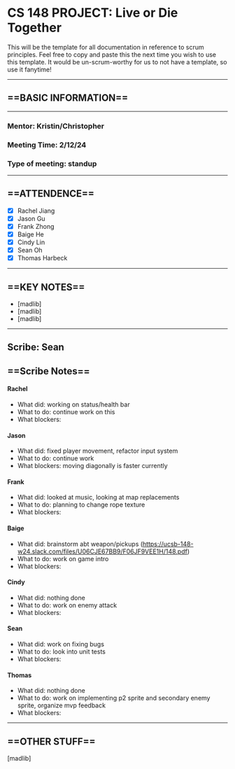 # CS 148 PROJECT: Live or Die Together

This will be the template for all documentation in reference to scrum principles. Feel free to copy and paste this the next time you wish to use this template. It would be un-scrum-worthy for us to not have a template, so use it fanytime!

_____________________________________________________________________________
## ==BASIC INFORMATION==
_____________________________________________________________________________
### Mentor: Kristin/Christopher
### Meeting Time: 2/12/24
### Type of meeting: standup
_____________________________________________________________________________
## ==ATTENDENCE==
- [x] Rachel Jiang
- [x] Jason Gu
- [x] Frank Zhong
- [x] Baige He
- [x] Cindy Lin
- [x] Sean Oh
- [x] Thomas Harbeck
_____________________________________________________________________________

## ==KEY NOTES==
- [madlib]
- [madlib]
- [madlib]
_____________________________________________________________________________

## Scribe: Sean

## ==Scribe Notes==

#### Rachel
- What did: working on status/health bar
- What to do: continue work on this
- What blockers:

#### Jason
- What did: fixed player movement, refactor input system
- What to do: continue work
- What blockers: moving diagonally is faster currently

#### Frank
- What did: looked at music, looking at map replacements
- What to do: planning to change rope texture
- What blockers:

#### Baige
- What did: brainstorm abt weapon/pickups (https://ucsb-148-w24.slack.com/files/U06CJE67BB9/F06JF9VEE1H/148.pdf)
- What to do: work on game intro
- What blockers:

#### Cindy
- What did: nothing done
- What to do: work on enemy attack
- What blockers:

#### Sean
- What did: work on fixing bugs
- What to do: look into unit tests
- What blockers:

#### Thomas
- What did: nothing done
- What to do: work on implementing p2 sprite and secondary enemy sprite, organize mvp feedback
- What blockers:

_____________________________________________________________________________

## ==OTHER STUFF==
[madlib]
